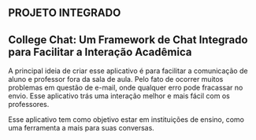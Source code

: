 ## PROJETO INTEGRADO
## College Chat: Um Framework de Chat Integrado para Facilitar a Interação Acadêmica

A principal ideia de criar esse aplicativo é para facilitar a comunicação de aluno e professor fora da sala de aula. Pelo fato de ocorrer muitos problemas em questão de e-mail, onde qualquer erro pode fracassar no envio. Esse aplicativo trás uma interação melhor e mais fácil com os professores. 

Esse aplicativo tem como objetivo estar em instituições de ensino, como uma ferramenta a mais para suas conversas.
